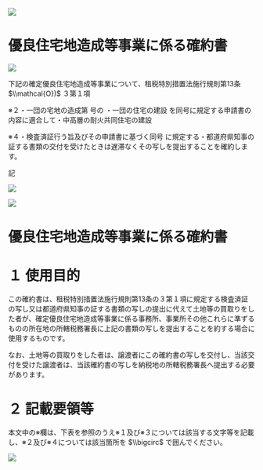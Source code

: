 ![](https://www.nta.go.jp/tmp/6e5d4c78-1698-4dae-a8aa-b66762c1e13f/images/8e1c3b79459871a88bf80e90cfe5e57cda734fed2da9cf2517bb293587cb66d8.jpg)

# 優良住宅地造成等事業に係る確約書

![](https://www.nta.go.jp/tmp/6e5d4c78-1698-4dae-a8aa-b66762c1e13f/images/b0246a4f2db71cd040bb14fc00a915bb67dc3cab7c0c9b96da115558407f0e6d.jpg)

下記の確定優良住宅地造成等事業について、租税特別措置法施行規則第13条 $\\mathcal{O})$ ３第１項

※２・一団の宅地の造成第 号の ・一団の住宅の建設 を同号に規定する申請書の内容に適合して・中高層の耐火共同住宅の建設

※４・検査済証行う旨及びその申請書に基づく同号 に規定する・都道府県知事の証する書類の交付を受けたときは遅滞なくその写しを提出することを確約します。

記

![](https://www.nta.go.jp/tmp/6e5d4c78-1698-4dae-a8aa-b66762c1e13f/images/4cf7e5bc03669d4017b5a1956b139d1636d7c03220ef52268ab6e0b8e2d1abea.jpg)

![](https://www.nta.go.jp/tmp/6e5d4c78-1698-4dae-a8aa-b66762c1e13f/images/b1d38db9b3af731e7d2ac522cf1d94b52323d747398a1a09c645a985d90e9d4b.jpg)

# 優良住宅地造成等事業に係る確約書

# １ 使用目的

この確約書は、租税特別措置法施行規則第13条の３第１項に規定する検査済証の写し又は都道府県知事の証する書類の写しの提出に代えて土地等の買取りをした者が、確定優良住宅地造成等事業に係る事務所、事業所その他これらに準ずるものの所在地の所轄税務署長に上記の書類の写しを提出することを約する場合に使用するものです。

なお、土地等の買取りをした者は、譲渡者にこの確約書の写しを交付し、当該交付を受けた譲渡者は、当該確約書の写しを納税地の所轄税務署長へ提出する必要があります。

# ２ 記載要領等

本文中の※欄は、下表を参照のうえ※１及び※３については該当する文字等を記載し、※２及び※４については該当箇所を $\\bigcirc$ で囲んでください。

![](https://www.nta.go.jp/tmp/6e5d4c78-1698-4dae-a8aa-b66762c1e13f/images/0f22f23eaea19853a6b47c20a8f23f72b9614c67f4592f5ae09be776a7e562c9.jpg)